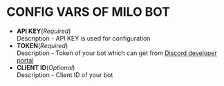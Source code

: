 # CONFIG VARS OF MILO BOT

* **API KEY**(*Required*)<br>
Description - API KEY is used for configuration
* **TOKEN**(*Required*)<br>
Description - Token of your bot which can get from [Discord developer portal](https://www.google.com/url?sa=t&source=web&rct=j&url=https://discordapp.com/developers&ved=2ahUKEwiOuNm3pvXjAhVEL48KHUsEBEoQFjAAegQIBhAD&usg=AOvVaw01ITZetBJJYDSkFaoUknfh)
* **CLIENT ID**(*Optional*)<br>
Description - Client ID of your bot




